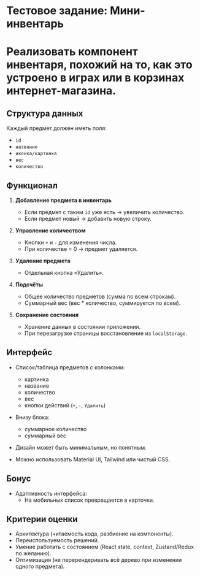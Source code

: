 # Тестовое задание: Мини-инвентарь

# Реализовать компонент инвентаря, похожий на то, как это устроено в играх или в корзинах интернет-магазина.

## Структура данных

Каждый предмет должен иметь поля:

- `id`
- `название`
- `иконка/картинка`
- `вес`
- `количество`

## Функционал

1. **Добавление предмета в инвентарь**

   - Если предмет с таким `id` уже есть → увеличить количество.
   - Если предмет новый → добавить новую строку.

2. **Управление количеством**

   - Кнопки `+` и `-` для изменения числа.
   - При количестве = 0 → предмет удаляется.

3. **Удаление предмета**

   - Отдельная кнопка «Удалить».

4. **Подсчёты**

   - Общее количество предметов (сумма по всем строкам).
   - Суммарный вес (вес \* количество, суммируется по всем).

5. **Сохранение состояния**
   - Хранение данных в состоянии приложения.
   - При перезагрузке страницы восстановление из `localStorage`.

## Интерфейс

- Список/таблица предметов с колонками:

  - картинка
  - название
  - количество
  - вес
  - кнопки действий (`+`, `-`, `Удалить`)

- Внизу блока:

  - суммарное количество
  - суммарный вес

- Дизайн может быть минимальным, но понятным.
- Можно использовать Material UI, Tailwind или чистый CSS.

## Бонус

- Адаптивность интерфейса:
  - На мобильных список превращается в карточки.

## Критерии оценки

- Архитектура (читаемость кода, разбиение на компоненты).
- Переиспользуемость решений.
- Умение работать с состоянием (React state, context, Zustand/Redux по желанию).
- Оптимизация (не перерендеривать всё дерево при изменении одного предмета).
